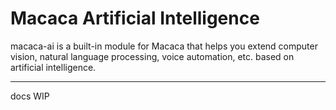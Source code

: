 # Macaca Artificial Intelligence

macaca-ai is a built-in module for Macaca that helps you extend computer vision, natural language processing, voice automation, etc. based on artificial intelligence.

---

docs WIP